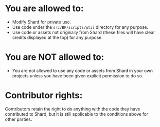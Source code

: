 # You are allowed to:
- Modify Shard for private use.
- Use code under the `src/BP/scripts/util` directory for any purpose.
- Use code or assets not originally from Shard (these files will have clear credits displayed at the top) for any purpose.

# You are NOT allowed to:
- You are not allowed to use any code or assets from Shard in your own projects unless you have been given explicit permission to do so.

# Contributor rights:
Contributors retain the right to do anything with the code they have contributed to Shard, but it is still applicable to the conditions above for other parties.

